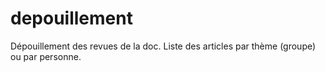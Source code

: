 depouillement
=============

Dépouillement des revues de la doc. Liste des articles par thème (groupe) ou par personne.
